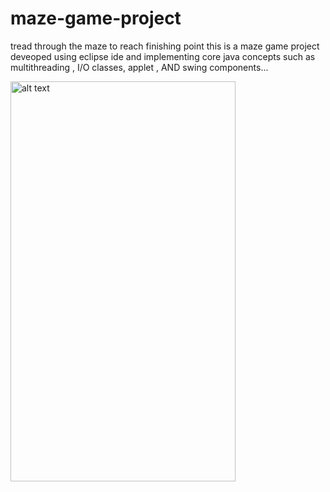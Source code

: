 # maze-game-project
tread through the maze to reach finishing point
this is a maze game project deveoped using eclipse ide and implementing core java concepts
such as multithreading , I/O classes, applet , AND swing components...


<img src="https://github.com/chauhan-abhi/maze-game-project/blob/master/my%20maze.png" alt="alt text" width="360" height="640">
